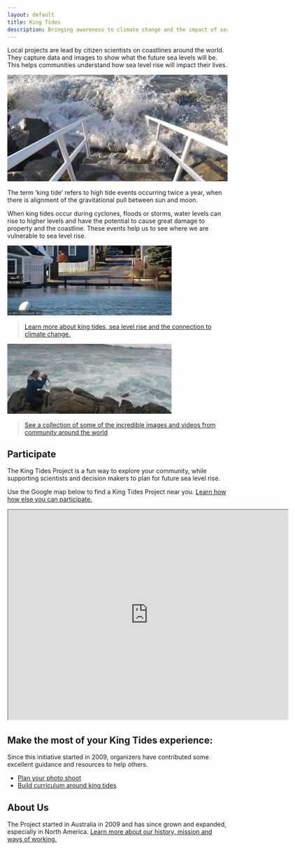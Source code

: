 ```yaml
---
layout: default
title: King Tides
description: Bringing awareness to climate change and the impact of sea level rise.
---
```


Local projects are lead by citizen scientists on coastlines around the world. They capture data and images to show what the future sea levels will be. This helps communities
understand how sea level rise will impact their lives.

![staircase to the sea](images/staircase_to_the_sea_king-tides.jpg)

The term ‘king tide’ refers to high tide events occurring twice a year, when there is alignment of the gravitational pull between sun and moon.

When king tides occur during cyclones, floods or storms, water levels can rise to higher levels and have the potential to cause great damage to property and the coastline. These events help us to see where we are vulnerable to sea level rise.

![sea-level-rise](images/featured-event-376x160.png) 

> [Learn more about king tides, sea level rise and the connection to climate change.](learn-about-kingtides)

![sea-level-rise](images/featured-photographer-376x160.png)

> [See a collection of some of the incredible images and videos from community around the world](experience)

## Participate

The King Tides Project is a fun way to explore your community, while supporting scientists and decision makers to plan for future sea level rise.

Use the Google map below to find a King Tides Project near you.  [Learn how how else you can participate.](participate)

<iframe src="https://www.google.com/maps/d/embed?mid=1o2U1HoaT9Lgi4qowx2ujf2sqBaw" width="640" height="480"></iframe>

## Make the most of your King Tides experience:

Since this initiative started in 2009, organizers have contributed some excellent guidance and resources to help others.

- [Plan your photo shoot](plan-your-shoot)
- [Build curriculum around king tides](curriculum)

## About Us

The Project started in Australia in 2009 and has since grown and expanded, especially in North America. [Learn more about our history, mission and ways of working.](about)

